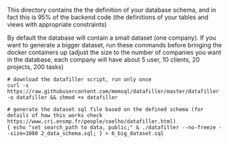 This directory contains the the definition of your database schema, and in fact this is 95% of the backend code (the definitions of your tables and views with appropriate constraints)

By default the database will contain a small dataset (one company).
If you want to generate a bigger dataset, run these commands before bringing the docker containers up (adjust the size to the number of companies you want in the database, each company will have about 5 user, 10 clients, 20 projects, 200 tasks)
```
# download the datafiller script, run only once
curl -s https://raw.githubusercontent.com/memsql/datafiller/master/datafiller -o datafiller && chmod +x datafiller

# generate the dataset sql file based on the defined schema (for details of how this works check https://www.cri.ensmp.fr/people/coelho/datafiller.html)
{ echo "set search_path to data, public;" & ./datafiller --no-freeze --size=1000 2_data_schema.sql; } > 6_big_dataset.sql
```
